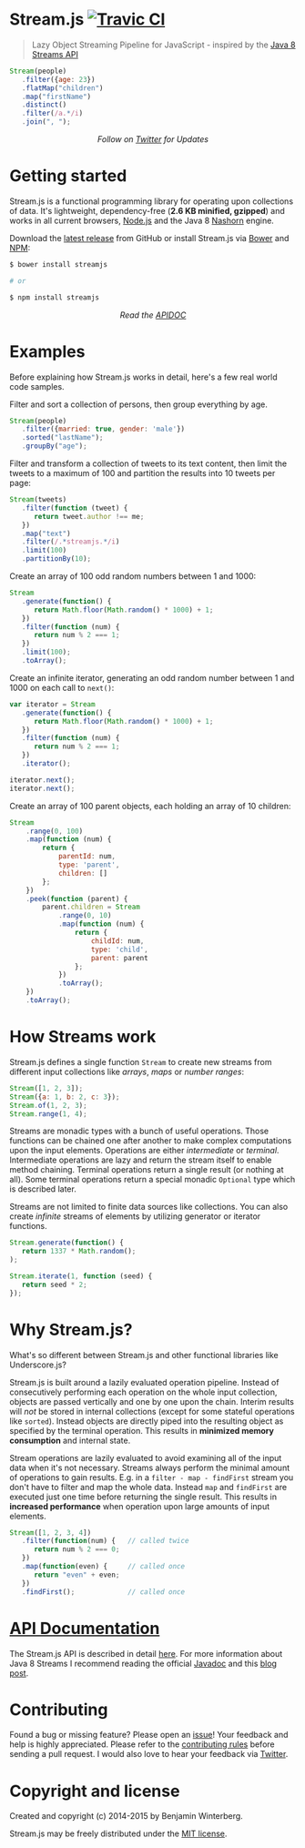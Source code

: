 Stream.js [![Travic CI](https://travis-ci.org/winterbe/streamjs.svg?branch=master)](https://travis-ci.org/winterbe/streamjs)
========================

> Lazy Object Streaming Pipeline for JavaScript - inspired by the [Java 8 Streams API](http://winterbe.com/posts/2014/07/31/java8-stream-tutorial-examples/)

```js
Stream(people)
   .filter({age: 23})
   .flatMap("children")
   .map("firstName")
   .distinct()
   .filter(/a.*/i)
   .join(", ");
```

<p align="center">
   <i>Follow on <a href="https://twitter.com/benontherun">Twitter</a> for Updates</i>
</p>

# Getting started

Stream.js is a functional programming library for operating upon collections of data. It's lightweight, dependency-free (**2.6 KB minified, gzipped**) and works in all current browsers, [Node.js](http://nodejs.org/) and the Java 8 [Nashorn](http://openjdk.java.net/projects/nashorn/) engine.

Download the [latest release](https://github.com/winterbe/streamjs/releases) from GitHub or install Stream.js via [Bower](http://bower.io/) and [NPM](https://www.npmjs.com/package/streamjs):

```bash
$ bower install streamjs

# or

$ npm install streamjs
```

<p align="center">
   <i>Read the <a href="https://github.com/winterbe/streamjs/blob/master/APIDOC.md">APIDOC</a></i>
</p>

# Examples

Before explaining how Stream.js works in detail, here's a few real world code samples.

Filter and sort a collection of persons, then group everything by age.

```js
Stream(people)
   .filter({married: true, gender: 'male'})
   .sorted("lastName");
   .groupBy("age");
```

Filter and transform a collection of tweets to its text content, then limit the tweets to a maximum of 100 and partition the results into 10 tweets per page:

```js
Stream(tweets)
   .filter(function (tweet) {
      return tweet.author !== me;
   })
   .map("text")
   .filter(/.*streamjs.*/i)
   .limit(100)
   .partitionBy(10);
```

Create an array of 100 odd random numbers between 1 and 1000:

```js
Stream
   .generate(function() {
      return Math.floor(Math.random() * 1000) + 1;
   })
   .filter(function (num) {
      return num % 2 === 1;
   })
   .limit(100);
   .toArray();
```

Create an infinite iterator, generating an odd random number between 1 and 1000 on each call to `next()`:

```js
var iterator = Stream
   .generate(function() {
      return Math.floor(Math.random() * 1000) + 1;
   })
   .filter(function (num) {
      return num % 2 === 1;
   })
   .iterator();

iterator.next();
iterator.next();
```

Create an array of 100 parent objects, each holding an array of 10 children:

```js
Stream
    .range(0, 100)
    .map(function (num) {
        return {
            parentId: num,
            type: 'parent',
            children: []
        };
    })
    .peek(function (parent) {
        parent.children = Stream
            .range(0, 10)
            .map(function (num) {
                return {
                    childId: num,
                    type: 'child',
                    parent: parent
                };
            })
            .toArray();
    })
    .toArray();
```

# How Streams work

Stream.js defines a single function `Stream` to create new streams from different input collections like _arrays_, _maps_ or _number ranges_:

```js
Stream([1, 2, 3]);
Stream({a: 1, b: 2, c: 3});
Stream.of(1, 2, 3);
Stream.range(1, 4);
```

Streams are monadic types with a bunch of useful operations. Those functions can be chained one after another to make complex computations upon the input elements. Operations are either *intermediate* or *terminal*. Intermediate operations are lazy and return the stream itself to enable method chaining. Terminal operations return a single result (or nothing at all). Some terminal operations return a special monadic `Optional` type which is described later.

Streams are not limited to finite data sources like collections. You can also create *infinite* streams of elements by utilizing generator or iterator functions.

```js
Stream.generate(function() {
   return 1337 * Math.random();
);
```

```js
Stream.iterate(1, function (seed) {
   return seed * 2;
});
```

# Why Stream.js?

What's so different between Stream.js and other functional libraries like Underscore.js?

Stream.js is built around a lazily evaluated operation pipeline. Instead of consecutively performing each operation on the whole input collection, objects are passed vertically and one by one upon the chain. Interim results will _not_ be stored in internal collections (except for some stateful operations like `sorted`). Instead objects are directly piped into the resulting object as specified by the terminal operation. This results in **minimized memory consumption** and internal state.

Stream operations are lazily evaluated to avoid examining all of the input data when it's not necessary. Streams always perform the minimal amount of operations to gain results. E.g. in a `filter - map - findFirst` stream you don't have to filter and map the whole data. Instead `map` and `findFirst` are executed just one time before returning the single result. This results in **increased performance** when operation upon large amounts of input elements.

```js
Stream([1, 2, 3, 4])
   .filter(function(num) {   // called twice
      return num % 2 === 0;
   })
   .map(function(even) {     // called once
      return "even" + even;
   })
   .findFirst();             // called once
```

# [API Documentation](https://github.com/winterbe/streamjs/blob/master/APIDOC.md)

The Stream.js API is described in detail [here](https://github.com/winterbe/streamjs/blob/master/APIDOC.md). For more information about Java 8 Streams I recommend reading the official [Javadoc](http://docs.oracle.com/javase/8/docs/api/java/util/stream/package-summary.html) and this [blog post](http://winterbe.com/posts/2014/07/31/java8-stream-tutorial-examples/).

# Contributing

Found a bug or missing feature? Please open an [issue](https://github.com/winterbe/streamjs/issues)! Your feedback and help is highly appreciated. Please refer to the [contributing rules](https://github.com/winterbe/streamjs/blob/master/CONTRIBUTING.md) before sending a pull request. I would also love to hear your feedback via [Twitter](https://twitter.com/benontherun).

# Copyright and license

Created and copyright (c) 2014-2015 by Benjamin Winterberg.

Stream.js may be freely distributed under the [MIT license](https://github.com/winterbe/streamjs/blob/master/LICENSE).
